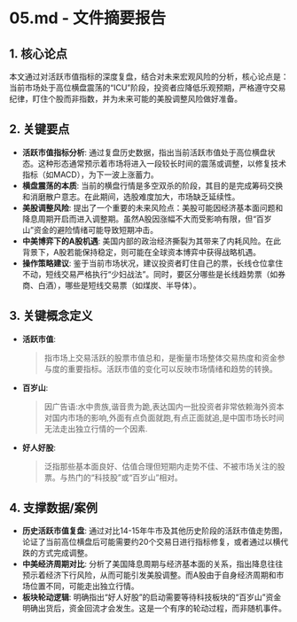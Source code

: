 # 05.md - 文件摘要报告

## 1. 核心论点
本文通过对活跃市值指标的深度复盘，结合对未来宏观风险的分析，核心论点是：当前市场处于高位横盘震荡的“ICU”阶段，投资者应降低乐观预期，严格遵守交易纪律，盯住个股而非指数，并为未来可能的美股调整风险做好准备。

## 2. 关键要点
- **活跃市值指标分析**: 通过复盘历史数据，指出当前活跃市值处于高位横盘状态。这种形态通常预示着市场将进入一段较长时间的震荡或调整，以修复技术指标（如MACD），为下一波上涨蓄力。
- **横盘震荡的本质**: 当前的横盘行情是多空双杀的阶段，其目的是完成筹码交换和消磨散户意志。在此期间，选股难度加大，市场缺乏延续性。
- **美股调整风险**: 提出了一个重要的未来风险点：美股可能因经济基本面问题和降息周期开启而进入调整期。虽然A股因涨幅不大而受影响有限，但“百岁山”资金的避险情绪可能导致短期冲击。
- **中美博弈下的A股机遇**: 美国内部的政治经济撕裂为其带来了内耗风险。在此背景下，A股若能保持稳定，则可能在全球资本博弈中获得战略机遇。
- **操作策略建议**: 鉴于当前市场状况，建议投资者盯住自己的票，长线仓位拿住不动，短线交易严格执行“少妇战法”。同时，要区分哪些是长线趋势票（如券商、白酒），哪些是短线交易票（如煤炭、半导体）。

## 3. 关键概念定义
- **活跃市值**: 
  > 指市场上交易活跃的股票市值总和，是衡量市场整体交易热度和资金参与度的重要指标。活跃市值的变化可以反映市场情绪和趋势的转换。
- **百岁山**: 
  > 因广告语:水中贵族,谐音贵为跪,表达国内一批投资者非常依赖海外资本对国内市场的影响,外面有点负面就跑,有点正面就追,是中国市场长时间无法走出独立行情的一个因素.
- **好人好股**:
  > 泛指那些基本面良好、估值合理但短期内走势不佳、不被市场关注的股票。与热门的“科技股”或“百岁山”相对。

## 4. 支撑数据/案例
- **历史活跃市值复盘**: 通过对比14-15年牛市及其他历史阶段的活跃市值走势图，论证了当前高位横盘后可能需要约20个交易日进行指标修复，或者通过以横代跌的方式完成调整。
- **中美经济周期对比**: 分析了美国降息周期与经济基本面的关系，指出降息往往预示着经济下行风险，从而可能引发美股调整。而A股由于自身经济周期和市场位置不同，可能走出独立行情。
- **板块轮动逻辑**: 明确指出“好人好股”的启动需要等待科技板块的“百岁山”资金明确出货后，资金回流才会发生。这是一个有序的轮动过程，而非随机事件。
